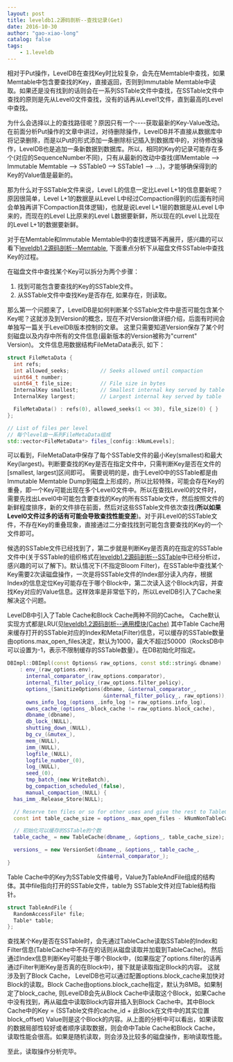```yaml
---
layout: post
title: leveldb1.2源码剖析--查找记录(Get)
date: 2016-10-30
author: "gao-xiao-long"
catalog: false
tags:
    - 1.leveldb
---
```


相对于Put操作，LevelDB在查找Key时比较复杂，会先在Memtable中查找，如果Memtable中包含要查找的Key，直接返回，否则到Immutable Memtable中读取。如果还是没有找到的话则会在一系列SSTable文件中查找，在SSTable文件中查找的原则是先从Level0文件查找，没有的话再从Level1文件，直到最高的Level中查找。

为什么会选择以上的查找路径呢？原因只有一个----获取最新的Key-Value改动。在前面分析Put操作的文章中讲过，对待删除操作，LevelDB并不直接从数据库中将记录删除，而是以Put的形式添加一条删除标记插入到数据库中的，对待修改操作，LevelDB也是追加一条新数据到数据库。所以，相同的Key的记录可能存在多个(对应的SequenceNumber不同)，只有从最新的改动中查找(即Memtable --> Immutable Memtable --> SSTable0 --> SSTable1 --> ...)，才能够确保得到的Key的Value值是最新的。

那为什么对于SSTable文件来说，Level L的信息一定比Level L+1的信息要新呢？原因很简单，Level L+1的数据是从Level L中经过Compaction得到的(后面有时间会单独再讲下Compaction具体逻辑)，也就是说Level L+1层的数据是从Level L中来的，而现在的Level L比原来的Level L数据要新鲜，所以现在的Level L比现在的Level L+1的数据要新鲜。

对于在Memtable和Immutable Memtable中的查找逻辑不再展开，感兴趣的可以看下[leveldb1.2源码剖析--Memtable](http://gao-xiao-long.github.io/2016/09/24/memtable/), 下面重点分析下从磁盘文件SSTable中查找Key的过程。

在磁盘文件中查找某个Key可以拆分为两个步骤：

1. 找到可能包含要查找的Key的SSTable文件。
2. 从SSTable文件中查找Key是否存在, 如果存在，则读取。


那么第一个问题来了，LevelDB是如何判断某个SSTable文件中是否可能包含某个Key呢？这就涉及到Version的概念，现在不对Version做详细介绍，后面有时间会单独写一篇关于LevelDB版本控制的文章。 这里只需要知道Version保存了某个时刻磁盘以及内存中所有的文件信息(最新版本的Version被称为"current" Version)。 文件信息用数据结构FileMetaData表示, 如下：

```c++
struct FileMetaData {
  int refs;
  int allowed_seeks;          // Seeks allowed until compaction
  uint64_t number;
  uint64_t file_size;         // File size in bytes
  InternalKey smallest;       // Smallest internal key served by table
  InternalKey largest;        // Largest internal key served by table

  FileMetaData() : refs(0), allowed_seeks(1 << 30), file_size(0) { }
};

// List of files per level
// 每个level由一系列FileMetaData组成
std::vector<FileMetaData*> files_[config::kNumLevels];
```
可以看到，FileMetaData中保存了每个SSTable文件的最小Key(smallest)和最大Key(largest)。判断要查找的Key是否在指定文件中，只需判断Key是否在文件的[smallest, largest]区间即可。
需要说明的是，由于Level0中的SSTable都是由Immutable Memtable Dump到磁盘上形成的，所以比较特殊，可能会存在Key的重叠，即一个Key可能出现在多个Level0文件中。所以在查找Level0的文件时，需要先找出Level0中可能包含要查找的Key的所有SSTable文件，然后按照文件的新鲜程度排序，新的文件排在前面，然后对这些SSTable文件依次查找(**所以如果Level0文件过多的话有可能会导致查找性能变差**)。对于非Level0的SSTable文件，不存在Key的重叠现象，直接通过二分查找找到可能包含要查找的Key的一个文件即可。

候选的SSTable文件已经找到了，第二步就是判断Key是否真的在指定的SSTable文件中(关于SSTable的组织格式在[leveldb1.2源码剖析--SSTable](http://gao-xiao-long.github.io/2016/08/07/table-format/)中已经分析过，感兴趣的可以了解下)。默认情况下(不指定Bloom Filter)，在SSTable中查找某个Key需要2次读磁盘操作，一次是将SSTable文件的Index部分读入内存，根据Index的信息定位Key可能存在于哪个Block中，第二次读入这个Block内容，并查找Key对应的Value信息。这样效率是非常低下的，所以LevelDB引入了Cache来解决这个问题。

LevelDB中引入了Table Cache和Block Cache两种不同的Cache。 Cache默认实现方式都是LRU(见[leveldb1.2源码剖析--通用模块(Cache)](http://gao-xiao-long.github.io/2016/05/13/leveldb-cache/) 其中Table Cache用来缓存打开的SSTable对应的Index和Meta(Filter)信息，可以缓存的SSTable数量由options.max_open_files决定，默认为1000，最大不超过50000（RocksDB中可以设置为-1，表示不限制缓存的SSTable数量）。在DB初始化时指定。

```c++
DBImpl::DBImpl(const Options& raw_options, const std::string& dbname)
    : env_(raw_options.env),
      internal_comparator_(raw_options.comparator),
      internal_filter_policy_(raw_options.filter_policy),
      options_(SanitizeOptions(dbname, &internal_comparator_,
                               &internal_filter_policy_, raw_options)),
      owns_info_log_(options_.info_log != raw_options.info_log),
      owns_cache_(options_.block_cache != raw_options.block_cache),
      dbname_(dbname),
      db_lock_(NULL),
      shutting_down_(NULL),
      bg_cv_(&mutex_),
      mem_(NULL),
      imm_(NULL),
      logfile_(NULL),
      logfile_number_(0),
      log_(NULL),
      seed_(0),
      tmp_batch_(new WriteBatch),
      bg_compaction_scheduled_(false),
      manual_compaction_(NULL) {
  has_imm_.Release_Store(NULL);

  // Reserve ten files or so for other uses and give the rest to TableCache.
  const int table_cache_size = options_.max_open_files - kNumNonTableCacheFiles;

  // 初始化可以缓存的SSTable的个数
  table_cache_ = new TableCache(dbname_, &options_, table_cache_size);

  versions_ = new VersionSet(dbname_, &options_, table_cache_,
                             &internal_comparator_);
}

```

Table Cache中的Key为SSTable文件编号，Value为TableAndFile组成的结构体。其中file指向打开的SSTable文件，table为
SSTable文件对应Table结构指针。

```c++
struct TableAndFile {
  RandomAccessFile* file;
  Table* table;
};
```

查找某个Key是否在SSTable时，会先通过TableCache读取SSTable的Index和Filter信息(TableCache中不存在的话则从磁盘读取并加载到TableCache)。
然后通过Index信息判断Key可能处于哪个Block中，(如果指定了options.filter的话再通过Filter判断Key是否真的在Block中)，接下就是读取指定Block的内容。
这就涉及到了Block Cache， LevelDB也可以通过配置options.block_cache来加快对Block的读取。Block Cache由options.block_cache指定，默认为8MB。如果制定了block_cache, 则LevelDB会先从Block Cache中读取这个Block，如果Cache中没有找到，再从磁盘中读取Block内容并插入到Block Cache中。其中Block Cache中的Key = (SSTable文件的cache_id + 此Block在文件中的其实位置block_offset) Value则是这个Block的内容。从上面的分析中可以看出，如果读取的数据局部性较好或者顺序读取数据，则会命中Table Cache和Block Cache， 读取性能会很高。如果是随机读取，则会涉及比较多的磁盘操作，影响读取性能。

至此，读取操作分析完毕。

